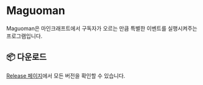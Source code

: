 # Maguoman

Maguoman은 마인크래프트에서 구독자가 오르는 만큼 특별한 이벤트를 실행시켜주는 프로그램입니다.

## 📦 다운로드

[Release 페이지](https://github.com/cpp7957/maguoman/releases)에서 모든 버전을 확인할 수 있습니다.
